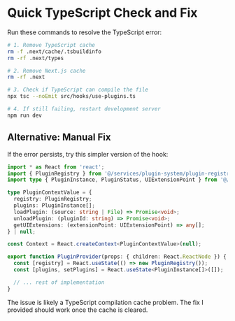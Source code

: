 # Quick TypeScript Check and Fix

Run these commands to resolve the TypeScript error:

```bash
# 1. Remove TypeScript cache
rm -f .next/cache/.tsbuildinfo
rm -rf .next/types

# 2. Remove Next.js cache
rm -rf .next

# 3. Check if TypeScript can compile the file
npx tsc --noEmit src/hooks/use-plugins.ts

# 4. If still failing, restart development server
npm run dev
```

## Alternative: Manual Fix

If the error persists, try this simpler version of the hook:

```typescript
import * as React from 'react';
import { PluginRegistry } from '@/services/plugin-system/plugin-registry';
import type { PluginInstance, PluginStatus, UIExtensionPoint } from '@/types/plugin';

type PluginContextValue = {
  registry: PluginRegistry;
  plugins: PluginInstance[];
  loadPlugin: (source: string | File) => Promise<void>;
  unloadPlugin: (pluginId: string) => Promise<void>;
  getUIExtensions: (extensionPoint: UIExtensionPoint) => any[];
} | null;

const Context = React.createContext<PluginContextValue>(null);

export function PluginProvider(props: { children: React.ReactNode }) {
  const [registry] = React.useState(() => new PluginRegistry());
  const [plugins, setPlugins] = React.useState<PluginInstance[]>([]);

  // ... rest of implementation
}
```

The issue is likely a TypeScript compilation cache problem. The fix I provided should work once the cache is cleared.
